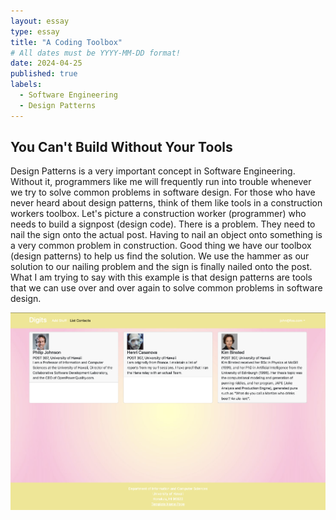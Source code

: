 ```yaml
---
layout: essay
type: essay
title: "A Coding Toolbox"
# All dates must be YYYY-MM-DD format!
date: 2024-04-25
published: true
labels:
  - Software Engineering
  - Design Patterns
---
```


## You Can't Build Without Your Tools
Design Patterns is a very important concept in Software Engineering. Without it, programmers like me will frequently run into trouble whenever we try to solve common problems in software design. For those who have never heard about design patterns, think of them like tools in a construction workers toolbox. Let's picture a construction worker (programmer) who needs to build a signpost (design code). There is a problem. They need to nail the sign onto the actual post. Having to nail an object onto something is a very common problem in construction. Good thing we have our toolbox (design patterns) to help us find the solution. We use the hammer as our solution to our nailing problem and the sign is finally nailed onto the post. What I am trying to say with this example is that design patterns are tools that we can use over and over again to solve common problems in software design.

<center><img width="800px" class="rounded pe-4" src="../img/digitssite.png"></center>
